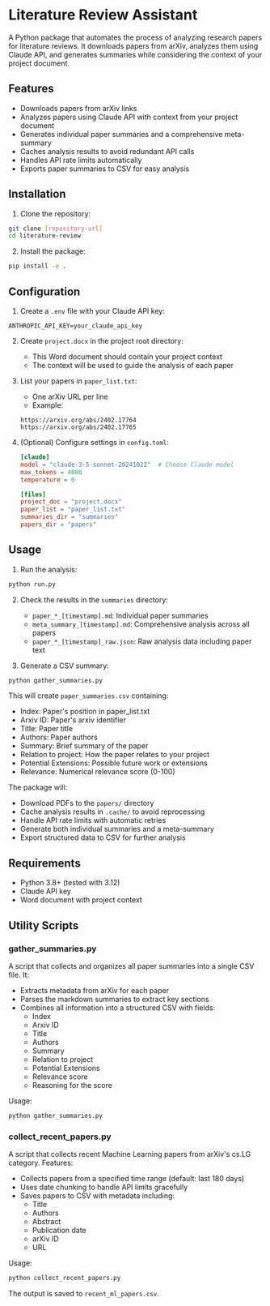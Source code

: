 # Literature Review Assistant

A Python package that automates the process of analyzing research papers for literature reviews. It downloads papers from arXiv, analyzes them using Claude API, and generates summaries while considering the context of your project document.

## Features

- Downloads papers from arXiv links
- Analyzes papers using Claude API with context from your project document
- Generates individual paper summaries and a comprehensive meta-summary
- Caches analysis results to avoid redundant API calls
- Handles API rate limits automatically
- Exports paper summaries to CSV for easy analysis

## Installation

1. Clone the repository:
```bash
git clone [repository-url]
cd literature-review
```

2. Install the package:
```bash
pip install -e .
```

## Configuration

1. Create a `.env` file with your Claude API key:
```
ANTHROPIC_API_KEY=your_claude_api_key
```

2. Create `project.docx` in the project root directory:
   - This Word document should contain your project context
   - The context will be used to guide the analysis of each paper

3. List your papers in `paper_list.txt`:
   - One arXiv URL per line
   - Example:
   ```
   https://arxiv.org/abs/2402.17764
   https://arxiv.org/abs/2402.17765
   ```

4. (Optional) Configure settings in `config.toml`:
   ```toml
   [claude]
   model = "claude-3-5-sonnet-20241022"  # Choose Claude model
   max_tokens = 4000
   temperature = 0

   [files]
   project_doc = "project.docx"
   paper_list = "paper_list.txt"
   summaries_dir = "summaries"
   papers_dir = "papers"
   ```

## Usage

1. Run the analysis:
```bash
python run.py
```

2. Check the results in the `summaries` directory:
   - `paper_*_[timestamp].md`: Individual paper summaries
   - `meta_summary_[timestamp].md`: Comprehensive analysis across all papers
   - `paper_*_[timestamp]_raw.json`: Raw analysis data including paper text

3. Generate a CSV summary:
```bash
python gather_summaries.py
```
This will create `paper_summaries.csv` containing:
- Index: Paper's position in paper_list.txt
- Arxiv ID: Paper's arxiv identifier
- Title: Paper title
- Authors: Paper authors
- Summary: Brief summary of the paper
- Relation to project: How the paper relates to your project
- Potential Extensions: Possible future work or extensions
- Relevance: Numerical relevance score (0-100)

The package will:
- Download PDFs to the `papers/` directory
- Cache analysis results in `.cache/` to avoid reprocessing
- Handle API rate limits with automatic retries
- Generate both individual summaries and a meta-summary
- Export structured data to CSV for further analysis

## Requirements

- Python 3.8+ (tested with 3.12)
- Claude API key
- Word document with project context 

## Utility Scripts

### gather_summaries.py

A script that collects and organizes all paper summaries into a single CSV file. It:
- Extracts metadata from arXiv for each paper
- Parses the markdown summaries to extract key sections
- Combines all information into a structured CSV with fields:
  - Index
  - Arxiv ID
  - Title
  - Authors
  - Summary
  - Relation to project
  - Potential Extensions
  - Relevance score
  - Reasoning for the score

Usage:
```bash
python gather_summaries.py
```

### collect_recent_papers.py

A script that collects recent Machine Learning papers from arXiv's cs.LG category. Features:
- Collects papers from a specified time range (default: last 180 days)
- Uses date chunking to handle API limits gracefully
- Saves papers to CSV with metadata including:
  - Title
  - Authors
  - Abstract
  - Publication date
  - arXiv ID
  - URL

Usage:
```bash
python collect_recent_papers.py
```

The output is saved to `recent_ml_papers.csv`. 